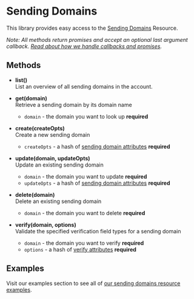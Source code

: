 # Sending Domains

This library provides easy access to the [Sending Domains](https://developers.sparkpost.com/api/sending-domains) Resource.

_Note: All methods return promises and accept an optional last argument callback. [Read about how we handle callbacks and promises](/docs/async.md)._

## Methods

- **list()**<br />
  List an overview of all sending domains in the account.

- **get(domain)**<br />
  Retrieve a sending domain by its domain name
  - `domain` - the domain you want to look up **required**

- **create(createOpts)**<br />
  Create a new sending domain
  - `createOpts` - a hash of [sending domain attributes](https://developers.sparkpost.com/api/sending-domains#header-sending-domain-attributes) **required**

- **update(domain, updateOpts)**<br />
  Update an existing sending domain
  - `domain` - the domain you want to update **required**
  - `updateOpts` - a hash of [sending domain attributes](https://developers.sparkpost.com/api/sending-domains#header-sending-domain-attributes) **required**

- **delete(domain)**<br />
  Delete an existing sending domain
  - `domain` - the domain you want to delete **required**

- **verify(domain, options)**<br />
  Validate the specified verification field types for a sending domain
  - `domain` - the domain you want to verify **required**
  - `options` - a hash of [verify attributes](https://developers.sparkpost.com/api/sending-domains#header-verify-attributes) **required**

## Examples

Visit our examples section to see all of [our sending domains resource examples](/examples/sendingDomains).
